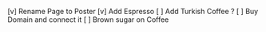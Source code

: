 [v] Rename Page to Poster
[v] Add Espresso
[ ] Add Turkish Coffee ?
[ ] Buy Domain and connect it
[ ] Brown sugar on Coffee